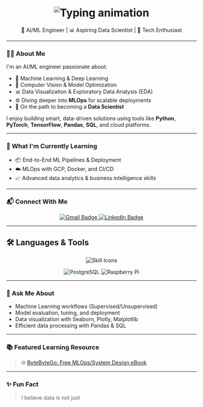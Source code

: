 <h1 align="center">
  <img src="https://readme-typing-svg.herokuapp.com/?font=Inter&size=45&center=true&vCenter=true&width=600&height=60&color=4493F8&duration=4000&lines=Hi+There!+👋;+I'm+Makara" alt="Typing animation" />
</h1>

<p align="center">
  🚀 AI/ML Engineer | 📊 Aspiring Data Scientist | 🧠 Tech Enthusiast
</p>

---

### 👨‍💻 About Me

I'm an AI/ML engineer passionate about:

- 🤖 Machine Learning & Deep Learning
- 🧠 Computer Vision & Model Optimization
- 📊 Data Visualization & Exploratory Data Analysis (EDA)
- ⚙️ Diving deeper into **MLOps** for scalable deployments
- 🎯 On the path to becoming a **Data Scientist**

I enjoy building smart, data-driven solutions using tools like **Python**, **PyTorch**, **TensorFlow**, **Pandas**, **SQL**, and cloud platforms.

---

### 🌱 What I'm Currently Learning

- 📦 End-to-End ML Pipelines & Deployment
- ☁️ MLOps with GCP, Docker, and CI/CD
- 📈 Advanced data analytics & business intelligence skills

---

### 📬 Connect With Me

<div align="center">
  <a href="mailto:pheavm@gmail.com">
    <img src="https://img.shields.io/badge/Gmail-333333?style=for-the-badge&logo=gmail&logoColor=red" alt="Gmail Badge" />
  </a>
  <a href="https://www.linkedin.com/in/makara-pheav/" target="_blank">
    <img src="https://img.shields.io/badge/LinkedIn-0077B5?style=for-the-badge&logo=linkedin&logoColor=white" alt="LinkedIn Badge" />
  </a>
</div>

---

## 🛠️ Languages & Tools

<p align="center">
  <img src="https://skillicons.dev/icons?i=python,c++,sql,pytorch,tensorflow,pandas,scikit-learn" alt="Skill Icons" />
</p>

<p align="center">
  <img src="https://img.shields.io/badge/PostgreSQL-336791?style=for-the-badge&logo=postgresql&logoColor=white" alt="PostgreSQL" />
  <img src="https://img.shields.io/badge/Raspberry%20Pi-A22846?style=for-the-badge&logo=raspberrypi&logoColor=white" alt="Raspberry Pi" />
</p>

---

### 💬 Ask Me About

- Machine Learning workflows (Supervised/Unsupervised)
- Model evaluation, tuning, and deployment
- Data visualization with Seaborn, Plotly, Matplotlib
- Efficient data processing with Pandas & SQL

---

### 📚 Featured Learning Resource

> 🌐 [ByteByteGo: Free MLOps/System Design eBook](https://blog.bytebytego.com/p/free-system-design-pdf-158-pages)

---

### ✨ Fun Fact

> I believe data is not just
